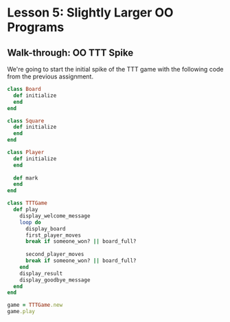 # Lesson 5: Slightly Larger OO Programs

## Walk-through: OO TTT Spike

We're going to start the initial spike of the TTT game with the following code from the previous assignment.  

```ruby
class Board
  def initialize
  end
end

class Square
  def initialize
  end
end

class Player
  def initialize
  end
  
  def mark
  end
end

class TTTGame
  def play
    display_welcome_message
    loop do
      display_board
      first_player_moves
      break if someone_won? || board_full?
      
      second_player_moves
      break if someone_won? || board_full?
    end
    display_result
    display_goodbye_message
  end
end

game = TTTGame.new
game.play
```

